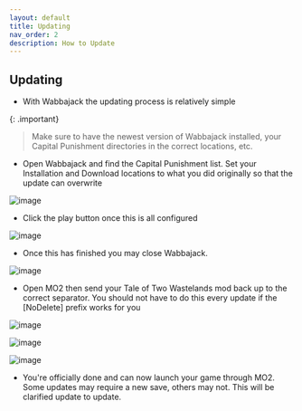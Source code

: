 ```yaml
---
layout: default
title: Updating
nav_order: 2
description: How to Update
---
```


## **Updating**

- With Wabbajack the updating process is relatively simple

{: .important}
> Make sure to have the newest version of Wabbajack installed, your Capital Punishment directories in the correct locations, etc.

- Open Wabbajack and find the Capital Punishment list. Set your Installation and Download locations to what you did originally so that the update can overwrite

![image](https://user-images.githubusercontent.com/112358568/190491120-f2d94d57-1f5b-442d-a96a-21f8e75a3beb.png)

- Click the play button once this is all configured

![image](https://user-images.githubusercontent.com/112358568/190491694-52822c11-0779-4cad-887d-dec513dbddcc.png)

- Once this has finished you may close Wabbajack.

![image](https://user-images.githubusercontent.com/114360108/202832483-56feed0a-7241-42f8-9366-b23cc5bee7fc.png)

- Open MO2 then send your Tale of Two Wastelands mod back up to the correct separator. You should not have to do this every update if the [NoDelete] prefix works for you

![image](https://user-images.githubusercontent.com/112358568/206659480-bf68309d-7ccd-4210-a078-c3918196af6a.png)

![image](https://user-images.githubusercontent.com/112358568/206659507-2e63c7fe-1ad7-46a6-883e-9633ab236517.png)

![image](https://user-images.githubusercontent.com/114360108/200675030-f770fb0b-dc13-4cde-82c7-f2ebcb57f5ef.png)


- You're officially done and can now launch your game through MO2. Some updates may require a new save, others may not. This will be clarified update to update.
